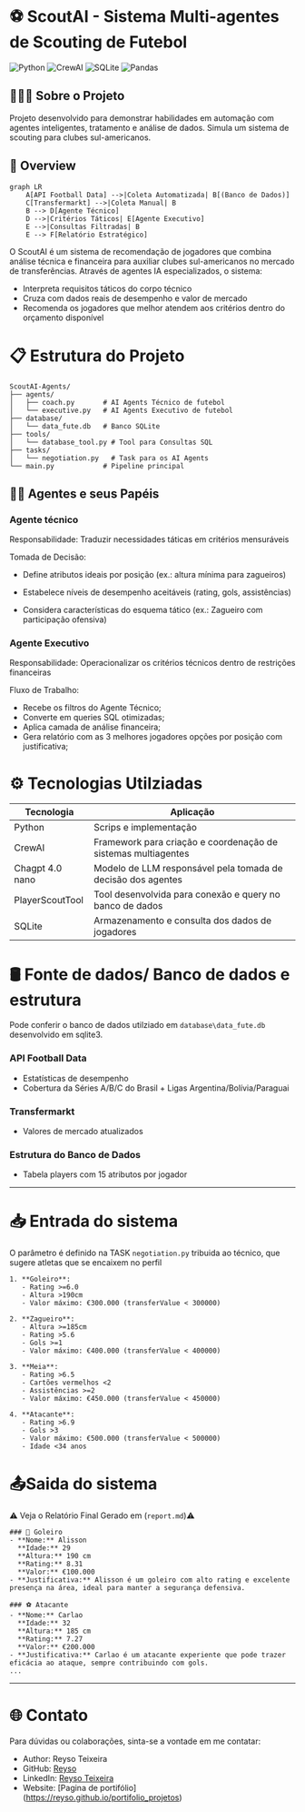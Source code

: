 # ⚽ ScoutAI - Sistema Multi-agentes de Scouting de Futebol

![Python](https://img.shields.io/badge/python-3.10%2B-green)
![CrewAI](https://img.shields.io/badge/framework-CrewAI-red)
![SQLite](https://img.shields.io/badge/database-SQLite-blue)
![Pandas](https://img.shields.io/badge/analysis-Pandas-white)

## 👨🏻‍💻 Sobre o Projeto


Projeto  desenvolvido para demonstrar habilidades em automação com agentes inteligentes, tratamento e análise de dados. Simula um sistema  de scouting para clubes sul-americanos.

<!-- - **Critérios táticos** do corpo técnico  
- **Restrições financeiras** da diretoria  
- **Dados reais** de desempenho e mercado -->

## 🚀 Overview

```mermaid
graph LR
    A[API Football Data] -->|Coleta Automatizada| B[(Banco de Dados)]
    C[Transfermarkt] -->|Coleta Manual| B
    B --> D[Agente Técnico]
    D -->|Critérios Táticos| E[Agente Executivo]
    E -->|Consultas Filtradas| B
    E --> F[Relatório Estratégico] 
```

O ScoutAI é um sistema de recomendação de jogadores que combina análise técnica e financeira para auxiliar clubes sul-americanos no mercado de transferências. Através de agentes IA especializados, o sistema:

- Interpreta requisitos táticos do corpo técnico
- Cruza com dados reais de desempenho e valor de mercado
- Recomenda os jogadores que melhor atendem aos critérios dentro do orçamento disponível

# 📋 Estrutura do Projeto
```
ScoutAI-Agents/
├── agents/
│   ├── coach.py       # AI Agents Técnico de futebol
│   └── executive.py   # AI Agents Executivo de futebol
├── database/
│   └── data_fute.db   # Banco SQLite
├── tools/
│   └── database_tool.py # Tool para Consultas SQL
├── tasks/
│   └── negotiation.py   # Task para os AI Agents
└── main.py            # Pipeline principal

```


## 👨‍💼 Agentes e seus Papéis
### Agente técnico
Responsabilidade: Traduzir necessidades táticas em critérios mensuráveis

Tomada de Decisão:

- Define atributos ideais por posição (ex.: altura mínima para zagueiros)

- Estabelece níveis de desempenho aceitáveis (rating, gols, assistências)

- Considera características do esquema tático (ex.: Zagueiro com participação ofensiva)

### Agente Executivo
Responsabilidade: Operacionalizar os critérios técnicos dentro de restrições financeiras

Fluxo de Trabalho:

- Recebe os filtros do Agente Técnico;
- Converte em queries SQL otimizadas;
- Aplica camada de análise financeira;
- Gera relatório com as 3 melhores jogadores opções por posição com justificativa;

# ⚙️ Tecnologias Utilziadas
| Tecnologia | Aplicação |
| --- | --- |
| Python | Scrips e implementação|
| CrewAI | Framework para criação e coordenação de sistemas multiagentes|
| Chagpt 4.0 nano | Modelo de LLM responsável pela tomada de decisão dos agentes |
| PlayerScoutTool | Tool desenvolvida para conexão e query no banco de dados|
| SQLite | Armazenamento e consulta dos dados de jogadores |



# 🛢 Fonte de dados/ Banco de dados e estrutura
Pode conferir o banco de dados utilziado em `database\data_fute.db` desenvolvido em sqlite3.
### API Football Data
- Estatísticas de desempenho
- Cobertura da Séries A/B/C do Brasil + Ligas Argentina/Bolívia/Paraguai
### Transfermarkt
- Valores de mercado atualizados
### Estrutura do Banco de Dados
 - Tabela players com 15 atributos por jogador  

--- 

# 📥 Entrada do sistema
O parâmetro é definido na TASK `negotiation.py` tribuida ao técnico, que sugere atletas que se encaixem no perfil

```
1. **Goleiro**: 
   - Rating >=6.0
   - Altura >190cm 
   - Valor máximo: €300.000 (transferValue < 300000)

2. **Zagueiro**: 
   - Altura >=185cm
   - Rating >5.6
   - Gols >=1
   - Valor máximo: €400.000 (transferValue < 400000)

3. **Meia**: 
   - Rating >6.5
   - Cartões vermelhos <2
   - Assistências >=2
   - Valor máximo: €450.000 (transferValue < 450000)

4. **Atacante**: 
   - Rating >6.9
   - Gols >3
   - Valor máximo: €500.000 (transferValue < 500000)
   - Idade <34 anos
```


# 📤Saida do sistema
⚠️ Veja o Relatório Final Gerado em (`report.md`)⚠️

```
### 🧤 Goleiro
- **Nome:** Alisson  
  **Idade:** 29  
  **Altura:** 190 cm  
  **Rating:** 8.31  
  **Valor:** €100.000  
- **Justificativa:** Alisson é um goleiro com alto rating e excelente presença na área, ideal para manter a segurança defensiva.

### ⚽ Atacante
- **Nome:** Carlao  
  **Idade:** 32  
  **Altura:** 185 cm  
  **Rating:** 7.27  
  **Valor:** €200.000  
- **Justificativa:** Carlao é um atacante experiente que pode trazer eficácia ao ataque, sempre contribuindo com gols.
...
```

____

# 🌐 Contato

Para dúvidas ou colaborações, sinta-se a vontade em me contatar:

- Author: Reyso Teixeira
- GitHub: [Reyso](https://github.com/Reyso)
- LinkedIn: [Reyso Teixeira](https://www.linkedin.com/in/reyso-teixeira/)
- Website: [Pagina de portifólio] (https://reyso.github.io/portifolio_projetos)
